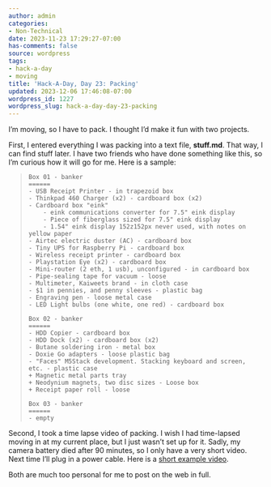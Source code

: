 ```yaml
---
author: admin
categories:
- Non-Technical
date: 2023-11-23 17:29:27-07:00
has-comments: false
source: wordpress
tags:
- hack-a-day
- moving
title: 'Hack-A-Day, Day 23: Packing'
updated: 2023-12-06 17:46:08-07:00
wordpress_id: 1227
wordpress_slug: hack-a-day-day-23-packing
---
```

I’m moving, so I have to pack. I thought I’d make it fun with two projects.

First, I entered everything I was packing into a text file, **stuff.md**. That way, I can find stuff later. I have two friends who have done something like this, so I’m curious how it will go for me. Here is a sample:

> ```
> Box 01 - banker
> ======
> - USB Receipt Printer - in trapezoid box
> - Thinkpad 460 Charger (x2) - cardboard box (x2)
> - Cardboard box "eink"
>     - eink communications converter for 7.5" eink display
>     - Piece of fiberglass sized for 7.5" eink display
>     - 1.54" eink display 152z152px never used, with notes on yellow paper
> - Airtec electric duster (AC) - cardboard box
> - Tiny UPS for Raspberry Pi - cardboard box
> - Wireless receipt printer - cardboard box
> - Playstation Eye (x2) - cardboard box
> - Mini-router (2 eth, 1 usb), unconfigured - in cardboard box
> - Pipe-sealing tape for vacuum - loose
> - Multimeter, Kaiweets brand - in cloth case
> - $1 in pennies, and penny sleeves - plastic bag
> - Engraving pen - loose metal case
> - LED Light bulbs (one white, one red) - cardboard box
> 
> Box 02 - banker
> ======
> - HDD Copier - cardboard box
> - HDD Dock (x2) - cardboard box (x2)
> - Butane soldering iron - metal box
> - Doxie Go adapters - loose plastic bag
> - "Faces" M5Stack development. Stacking keyboard and screen, etc. - plastic case
> + Magnetic metal parts tray
> + Neodynium magnets, two disc sizes - Loose box
> + Receipt paper roll - loose
> 
> Box 03 - banker
> ======
> - empty
> ```

Second, I took a time lapse video of packing. I wish I had time-lapsed moving in at my current place, but I just wasn’t set up for it. Sadly, my camera battery died after 90 minutes, so I only have a very short video. Next time I’ll plug in a power cable. Here is a [short example video](https://www.youtube.com/watch?v=hEYZWD2gQsQ).

Both are much too personal for me to post on the web in full.
